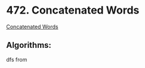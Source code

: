 # 472. Concatenated Words
[Concatenated Words](https://leetcode.com/problems/concatenated-words/)   

## Algorithms:
dfs from

